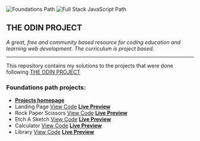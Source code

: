 ![Foundations Path](https://img.shields.io/badge/foundations-complete-succes?style=flat-square)
![Full Stack JavaScript Path](https://img.shields.io/badge/full%20stack%20javascript-in%20progress-red?style=flat-square)

## THE ODIN PROJECT

_A great, free and community based resource for coding education and learning web development.
The curriculum is project based._

---

This repository contains my solutions to the projects that were done following [THE ODIN PROJECT](https://www.theodinproject.com)

### Foundations path projects:

- [**Projects homepage**](https://maximbaraliuc.github.io/odin-project-assessments/)
- Landing Page [View Code](https://github.com/maximbaraliuc/odin-project-assessments/tree/main/odin-landing-page) [**Live Preview**](https://maximbaraliuc.github.io/odin-project-assessments/odin-landing-page/index.html)
- Rock Paper Scissors [View Code](https://github.com/maximbaraliuc/odin-project-assessments/tree/main/js-rock-paper-scissors) [**Live Preview**](https://maximbaraliuc.github.io/odin-project-assessments/js-rock-paper-scissors/index.html)
- Etch A Sketch [View Code](https://github.com/maximbaraliuc/odin-project-assessments/tree/main/js-etch-a-sketch) [**Live Preview**](https://maximbaraliuc.github.io/odin-project-assessments/js-etch-a-sketch/index.html)
- Calculator [View Code](https://github.com/maximbaraliuc/odin-project-assessments/tree/main/js-calculator) [**Live Preview**](https://maximbaraliuc.github.io/odin-project-assessments/js-calculator/index.html)
- Library [View Code](https://github.com/maximbaraliuc/odin-project-assessments/tree/main/js-library) [**Live Preview**](https://maximbaraliuc.github.io/odin-project-assessments/js-library/index.html)
